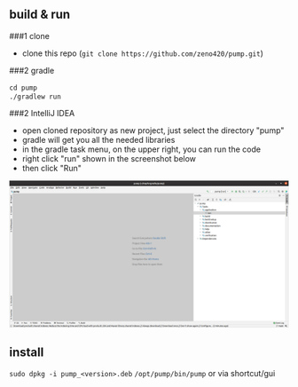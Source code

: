 ## build & run
###1 clone
- clone this repo (`git clone https://github.com/zeno420/pump.git`)

###2 gradle
```
cd pump
./gradlew run
```

###2 IntelliJ IDEA
- open cloned repository as new project, just select the directory "pump"
- gradle will get you all the needed libraries
- in the gradle task menu, on the upper right, you can run the code
- right click "run" shown in the screenshot below
- then click "Run"

![gradle run](doc/screenshots/gradle_run.png)

## install
`sudo dpkg -i pump_<version>.deb`
`/opt/pump/bin/pump` or via shortcut/gui